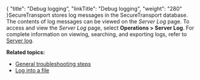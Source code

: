 {
    "title": "Debug logging",
    "linkTitle": "Debug logging",
    "weight": "280"
}<span class="mc-variable axway_variables.Component_Short_Name variable">SecureTransport</span> stores log messages in the <span class="mc-variable axway_variables.Component_Short_Name variable">SecureTransport</span> database. The contents of log messages can be viewed on the *Server Log* page. To access and view the *Server Log* page, select **Operations &gt; Server Log**. For complete information on viewing, searching, and exporting logs, refer to <a href="../../../operations_menu/t_st_serverlog" class="MCXref xref">Server log</a>.

**Related topics:**

-   <a href="../t_st_general_troubleshooting_steps" class="MCXref xref">General troubleshooting steps</a>
-   <a href="" class="MCXref xref">Log into a file</a>

